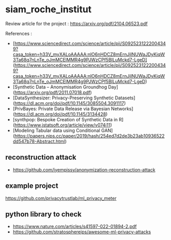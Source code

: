 # siam_roche_institut

Review article for the project : https://arxiv.org/pdf/2104.06523.pdf

References :
- [https://www.sciencedirect.com/science/article/pii/S0925231222004349?casa_token=h33V_myXALoAAAAA:nlO6nHDCZ8mErnJjINUWaJDyKiqW3Ta68q7nLnTe_oJmMCElMMR4g9PJWzCPf5BILuMckd7-LgeD] (https://www.sciencedirect.com/science/article/pii/S0925231222004349?casa_token=h33V_myXALoAAAAA:nlO6nHDCZ8mErnJjINUWaJDyKiqW3Ta68q7nLnTe_oJmMCElMMR4g9PJWzCPf5BILuMckd7-LgeD)
- [Synthetic Data – Anonymisation Groundhog Day] (https://arxiv.org/pdf/2011.07018.pdf)
- [DataSynthesizer: Privacy-Preserving Synthetic Datasets] (https://dl.acm.org/doi/pdf/10.1145/3085504.3091117)
- [PrivBayes: Private Data Release via Bayesian Networks] (https://dl.acm.org/doi/pdf/10.1145/3134428)
- [synthpop: Bespoke Creation of Synthetic Data in R] (https://www.jstatsoft.org/article/view/v074i11)
- [Modeling Tabular data using Conditional GAN] (https://papers.nips.cc/paper/2019/hash/254ed7d2de3b23ab10936522dd547b78-Abstract.html)


## reconstruction attack
- https://github.com/iyempissy/anonymization-reconstruction-attack

## example project
https://github.com/privacytrustlab/ml_privacy_meter


## python library to check
- https://www.nature.com/articles/s41597-022-01894-2.pdf
- https://github.com/stratosphereips/awesome-ml-privacy-attacks